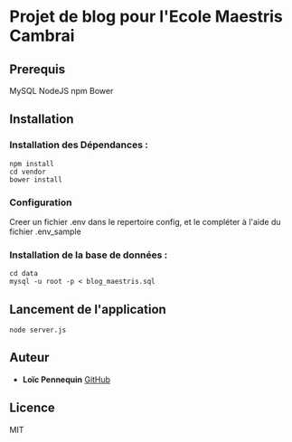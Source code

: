 # Projet de blog pour l'Ecole Maestris Cambrai

## Prerequis
  MySQL
  NodeJS
  npm
  Bower

## Installation

### Installation des Dépendances :
  ```
  npm install
  cd vendor
  bower install
  ```
### Configuration
  Creer un fichier .env dans le repertoire config, et le compléter à l'aide du fichier .env_sample

### Installation de la base de données :
```
cd data
mysql -u root -p < blog_maestris.sql
```

## Lancement de l'application
```
node server.js
```

## Auteur

* **Loïc Pennequin** [GitHub](https://github.com/loicpennequin)

## Licence

MIT
